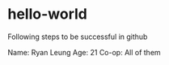 # hello-world
Following steps to be successful in github

Name: Ryan Leung
Age: 21
Co-op: All of them
